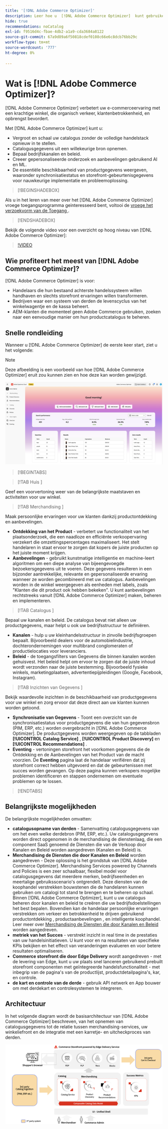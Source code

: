 ```yaml
---
title: '[!DNL Adobe Commerce Optimizer]'
description: Leer hoe u  [!DNL Adobe Commerce Optimizer]  kunt gebruiken om een snelle, krachtige opslag met een scalable catalogus te leveren die u toestaat om uw bestaande eCommerce-achtergrond te optimaliseren door verkeer te verhogen en hogere overeenkomst en omzetting te drijven.
hide: true
recommendations: noCatalog
exl-id: f9516d4c-fbae-4db2-a1a9-cda3684a8122
source-git-commit: 67a9d89a6f50818cdef0108c66e6c8dcb76bb29c
workflow-type: tm+mt
source-wordcount: '777'
ht-degree: 0%

---
```


# Wat is [!DNL Adobe Commerce Optimizer]?

[!DNL Adobe Commerce Optimizer] verbetert uw e-commerceervaring met een krachtige winkel, die organisch verkeer, klantenbetrokkenheid, en opbrengst bevordert.

Met [!DNL Adobe Commerce Optimizer] kunt u:

- Vergroot en schaal uw catalogus zonder de volledige handelstack opnieuw in te stellen.
- Catalogusgegevens uit een willekeurige bron opnemen.
- Bepaal bedrijfskanalen en beleid.
- Creeer gepersonaliseerde onderzoek en aanbevelingen gebruikend AI en ML.
- De essentiële beschikbaarheid van productgegevens weergeven, waaronder synchronisatiestatus en storefront-gebeurtenisgegevens voor nauwkeurige implementatie en probleemoplossing.

>[!BEGINSHADEBOX]

Als u in het leren van meer over het [!DNL Adobe Commerce Optimizer] vroege toegangsprogramma geinteresseerd bent, voltooi de [ vroege het verzoekvorm van de Toegang ](https://forms.office.com/Pages/ResponsePage.aspx?id=Wht7-jR7h0OUrtLBeN7O4WOxhjY2doZPikS2hIbfmL5UMlhTMTYzVDhPQVFNTUFYUjJHNlRKTE5TWS4u).

>[!ENDSHADEBOX]

Bekijk de volgende video voor een overzicht op hoog niveau van [!DNL Adobe Commerce Optimizer]:

>[!VIDEO](https://video.tv.adobe.com/v/3450226)

## Wie profiteert het meest van [!DNL Adobe Commerce Optimizer]?

[!DNL Adobe Commerce Optimizer] is voor:

- Handelaars die hun bestaand achterste handelssysteem willen handhaven en slechts storefront ervaringen willen transformeren.
- Bedrijven waar een systeem van derden de levenscyclus van het winkelwagentje en de kassa beheert.
- AEM-klanten die momenteel geen Adobe Commerce gebruiken, zoeken naar een eenvoudige manier om hun productcatalogus te beheren.

## Snelle rondleiding

Wanneer u [!DNL Adobe Commerce Optimizer] de eerste keer start, ziet u het volgende:

>[!NOTE]
>
>Deze afbeelding is een voorbeeld van hoe [!DNL Adobe Commerce Optimizer] eruit zou kunnen zien en hoe deze kan worden gewijzigd.

![[!DNL Adobe Commerce Optimizer] UI ](assets/user-interface.png)

>[!BEGINTABS]

>[!TAB  Huis ]

Geef een voorvertoning weer van de belangrijkste maatstaven en activiteiten voor uw winkel.

>[!TAB  Merchandising ]

Maak persoonlijke ervaringen voor uw klanten dankzij productontdekking en aanbevelingen.

- **Ontdekking van het Product** - verbetert uw functionaliteit van het plaatsonderzoek, die een naadloze en efficiënte verkoopervaring verzekert die omzettingspercentages maximaliseert. Het stelt handelaren in staat ervoor te zorgen dat kopers de juiste producten op het juiste moment krijgen.
- **Aanbevelingen** - gebruikt kunstmatige intelligentie en machine-leert algoritmen om een diepe analyse van bijeengevoegde bezoekersgegevens uit te voeren. Deze gegevens resulteren in een bijzonder aantrekkelijke, relevante en gepersonaliseerde ervaring wanneer ze worden gecombineerd met uw catalogus. Aanbevelingen worden in de winkel weergegeven als eenheden met labels, zoals &quot;Klanten die dit product ook hebben bekeken&quot;. U kunt aanbevelingen rechtstreeks vanuit [!DNL Adobe Commerce Optimizer] maken, beheren en implementeren.

>[!TAB  Catalogus ]

Bepaal uw kanalen en beleid. De catalogus bevat niet alleen uw productgegevens, maar helpt u ook uw bedrijfsstructuur te definiëren.

- **Kanalen** - hulp u uw kleinhandelsstructuur in zinvolle bedrijfsgroepen bepaalt. Bijvoorbeeld dealers voor de automobielindustrie, dochterondernemingen voor multibrand conglomeraten of productielocaties voor leveranciers.
- **Beleid** - de toegangsfilters van Gegevens die binnen kanalen worden gehuisvest. Het beleid helpt om ervoor te zorgen dat de juiste inhoud wordt verzonden naar de juiste bestemming. Bijvoorbeeld fysieke winkels, marketingplaatsen, advertentiepijpleidingen (Google, Facebook, Instagram).

>[!TAB  Inzichten van Gegevens ]

Bekijk waardevolle inzichten in de beschikbaarheid van productgegevens voor uw winkel en zorg ervoor dat deze direct aan uw klanten kunnen worden getoond.

- **Synchronisatie van Gegevens** - Toont een overzicht van de synchronisatiestatus voor productgegevens die van hun gegevensbron (PIM, ERP, etc.) worden overgebracht in [!DNL Adobe Commerce Optimizer]. De productgegevens worden weergegeven op de tabbladen **[!UICONTROL Catalog Service]** , **[!UICONTROL Product Discovery]** en **[!UICONTROL Recommendations]** .
- **Eventing** - vertoningen storefront het voorkomen gegevens die de Ontdekking en de Aanbevelingen van het Product van de macht voorzien. De **Eventing** pagina laat de handelaar verifiëren dat zij storefront correct hebben uitgevoerd en dat de gebeurtenissen met succes worden gevangen. Op deze pagina kunnen verkopers mogelijke problemen identificeren en stappen ondernemen om eventuele problemen op te lossen.

>[!ENDTABS]

## Belangrijkste mogelijkheden

De belangrijkste mogelijkheden omvatten:

- **catalogusopname van derden** - Samenvatting catalogusgegevens van om het even welke derdebron (PIM, ERP, etc.). Uw catalogusgegevens worden direct opgenomen in de merchandising de dienstenlaag, die een component SaaS genoemd de Diensten die van de Verkoop door Kanalen en Beleid worden aangedreven (Kanalen en Beleid) is.
- **Merchandising de Diensten die door Kanalen en Beleid** worden aangedreven - Deze oplossing is het grondstuk van [!DNL Adobe Commerce Optimizer]. Merchandising Services powered by Channels and Policies is een zeer schaalbaar, flexibel model voor catalogusgegevens dat meerdere merken, bedrijfseenheden en meertalige gebruiksscenario&#39;s ontgrendelt. Deze diensten van de koophandel verstrekken bouwstenen die de handelaren kunnen gebruiken om catalogi tot stand te brengen en te beheren op schaal. Binnen [!DNL Adobe Commerce Optimizer], kunt u uw catalogus beheren door kanalen en beleid te creëren die uw bedrijfsdoelstellingen het best bepalen. Bovendien kan de handelaar persoonlijke ervaringen verstrekken om verkeer en betrokkenheid te drijven gebruikend productontdekking &#x200B;, productaanbevelingen &#x200B;, en intelligente koophandel. Leer meer over [ Merchandising de Diensten die door Kanalen en Beleid ](https://experienceleague.adobe.com/en/docs/commerce/merchandising-services/overview) worden aangedreven.
- **metriek van het Succes** - verstrekt inzicht in real time in de prestaties van uw handelsinitiatieven. U kunt voor en na resultaten van specifieke KPIs bekijken en het effect van veranderingen evalueren en voor betere resultaten optimaliseren.
- **Commerce storefront die door Edge Delivery** wordt aangedreven - met de levering van Edge, kunt u uw plaats snel lanceren gebruikend prebuilt storefront componenten met geïntegreerde handelsfunctionaliteit - met inbegrip van de pagina&#39;s van de productlijst, productdetailpagina&#39;s, kar, en controle.
- **de kart en controle van de derde** - gebruik API netwerk en App bouwer om met derdekart en controlesystemen te integreren.

## Architectuur

In het volgende diagram wordt de basisarchitectuur van [!DNL Adobe Commerce Optimizer] beschreven, van het opnemen van catalogusgegevens tot de relatie tussen merchandising-services, uw winkeliefront en de integratie met een karretje- en uitcheckproces van derden.

![[!DNL Adobe Commerce Optimizer] Architectuur ](assets/architecture.png)

